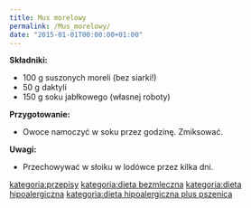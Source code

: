 ```yaml
---
title: Mus morelowy
permalink: /Mus_morelowy/
date: "2015-01-01T00:00:00+01:00"
---
```


**Składniki:**

-   100 g suszonych moreli (bez siarki!)
-   50 g daktyli
-   150 g soku jabłkowego (własnej roboty)

**Przygotowanie:**

-   Owoce namoczyć w soku przez godzinę. Zmiksować.

**Uwagi:**

-   Przechowywać w słoiku w lodówce przez kilka dni.

[kategoria:przepisy](/atopedia/kategoria:przepisy "wikilink") [kategoria:dieta bezmleczna](/atopedia/kategoria:dieta_bezmleczna "wikilink") [kategoria:dieta hipoalergiczna](/atopedia/kategoria:dieta_hipoalergiczna "wikilink") [kategoria:dieta hipoalergiczna plus pszenica](/atopedia/kategoria:dieta_hipoalergiczna_plus_pszenica "wikilink")